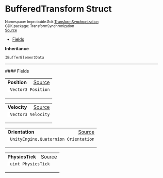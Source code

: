 
# BufferedTransform Struct
<sup>
Namespace: Improbable.Gdk.<a href="{{urlRoot}}/api/transform-synchronization-index">TransformSynchronization</a><br/>
GDK package: TransformSynchronization<br/>
<a href="https://www.github.com/spatialos/gdk-for-unity/blob/3a2a2965/workers/unity/Packages/io.improbable.gdk.transformsynchronization/Components/BufferedTransform.cs/#L6">Source</a>
<style>
a code {
                    padding: 0em 0.25em!important;
}
code {
                    background-color: #ffffff!important;
}
</style>
</sup>
<nav id="pageToc" class="page-toc"><ul><li><a href="#fields">Fields</a>
</ul></nav>



</p>

<b>Inheritance</b>

<code>IBufferElementData</code>






</p>
<hr style="width:100%; border-top-color:#d8d8d8" />
#### Fields


</p>




<table width="100%">
    <tr>
        <td style="border-right:none"><a id="position"></a><b>Position</b></td>
        <td style="border-left:none; text-align:right"><a href="https://www.github.com/spatialos/gdk-for-unity/blob/3a2a2965/workers/unity/Packages/io.improbable.gdk.transformsynchronization/Components/BufferedTransform.cs/#L8">Source</a></td>
    </tr>
    <tr>
        <td colspan="2">
<code> Vector3 Position</code></p>


</td>
    </tr>
</table>


<table width="100%">
    <tr>
        <td style="border-right:none"><a id="velocity"></a><b>Velocity</b></td>
        <td style="border-left:none; text-align:right"><a href="https://www.github.com/spatialos/gdk-for-unity/blob/3a2a2965/workers/unity/Packages/io.improbable.gdk.transformsynchronization/Components/BufferedTransform.cs/#L9">Source</a></td>
    </tr>
    <tr>
        <td colspan="2">
<code> Vector3 Velocity</code></p>


</td>
    </tr>
</table>


<table width="100%">
    <tr>
        <td style="border-right:none"><a id="orientation"></a><b>Orientation</b></td>
        <td style="border-left:none; text-align:right"><a href="https://www.github.com/spatialos/gdk-for-unity/blob/3a2a2965/workers/unity/Packages/io.improbable.gdk.transformsynchronization/Components/BufferedTransform.cs/#L10">Source</a></td>
    </tr>
    <tr>
        <td colspan="2">
<code> UnityEngine.Quaternion Orientation</code></p>


</td>
    </tr>
</table>


<table width="100%">
    <tr>
        <td style="border-right:none"><a id="physicstick"></a><b>PhysicsTick</b></td>
        <td style="border-left:none; text-align:right"><a href="https://www.github.com/spatialos/gdk-for-unity/blob/3a2a2965/workers/unity/Packages/io.improbable.gdk.transformsynchronization/Components/BufferedTransform.cs/#L11">Source</a></td>
    </tr>
    <tr>
        <td colspan="2">
<code> uint PhysicsTick</code></p>


</td>
    </tr>
</table>










